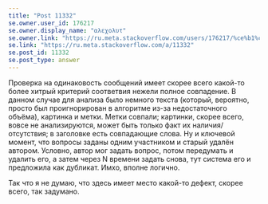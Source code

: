 ```yaml
---
title: "Post 11332"
se.owner.user_id: 176217
se.owner.display_name: "αλεχολυτ"
se.owner.link: "https://ru.meta.stackoverflow.com/users/176217/%ce%b1%ce%bb%ce%b5%cf%87%ce%bf%ce%bb%cf%85%cf%84"
se.link: "https://ru.meta.stackoverflow.com/a/11332"
se.post_id: 11332
se.post_type: answer
---
```

<p>Проверка на одинаковость сообщений имеет скорее всего какой-то более хитрый критерий соответвия нежели полное совпадение. В данном случае для анализа было немного текста (который, вероятно, просто был проигнорирован в алгоритме из-за недостаточного объёма),  картинка и метки. Метки совпали; картинки, скорее всего, вовсе не анализируются, может быть только факт их наличия/отсутствия; в заголовке есть совпадающие слова. Ну и ключевой момент, что вопросы заданы одним участником и старый удалён автором. Условно, автор мог задать вопрос, потом передумать и удалить его, а затем через N времени задать снова, тут система его и предложила как дубликат. Имхо, вполне логично.</p>
<p>Так что я не думаю, что здесь имеет место какой-то дефект, скорее всего, так задумано.</p>
